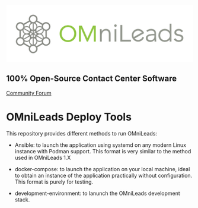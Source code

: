 ![Diagrama deploy tool](./ansible/png/omnileads_logo_1.png)

## 100% Open-Source Contact Center Software

[Community Forum](https://forum.omnileads.net/)

# OMniLeads Deploy Tools

This repository provides different methods to run OMniLeads:

- Ansible: to launch the application using systemd on any modern Linux instance with Podman support.
This format is very similar to the method used in OMniLeads 1.X

- docker-compose: to launch the application on your local machine, ideal to obtain an instance of
the application practically without configuration. This format is purely for testing.

- development-environment: to lanunch the OMniLeads development stack.
